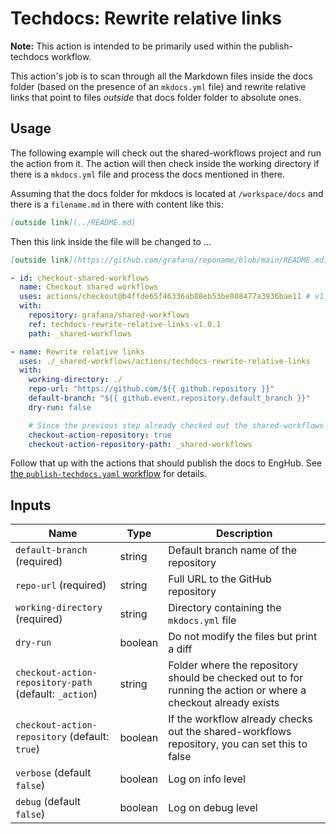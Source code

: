 # Techdocs: Rewrite relative links

**Note:** This action is intended to be primarily used within the publish-techdocs workflow.

This action's job is to scan through all the Markdown files inside the docs
folder (based on the presence of an `mkdocs.yml` file) and rewrite relative
links that point to files _outside_ that docs folder folder to absolute ones.

## Usage

The following example will check out the shared-workflows project and run the action from it.
The action will then check inside the working directory if there is a `mkdocs.yml` file and process the docs mentioned in there.

Assuming that the docs folder for mkdocs is located at `/workspace/docs` and there is a `filename.md` in there with content like this:

```markdown
[outside link](../README.md)
```

Then this link inside the file will be changed to ...

```markdown
[outside link](https://github.com/grafana/reponame/blob/main/README.md)
```

<!-- x-release-please-start-version -->

```yaml
- id: checkout-shared-workflows
  name: Checkout shared workflows
  uses: actions/checkout@b4ffde65f46336ab88eb53be808477a3936bae11 # v1.0.1
  with:
    repository: grafana/shared-workflows
    ref: techdocs-rewrite-relative-links-v1.0.1
    path: _shared-workflows

- name: Rewrite relative links
  uses: ./_shared-workflows/actions/techdocs-rewrite-relative-links
  with:
    working-directory: ./
    repo-url: "https://github.com/${{ github.repository }}"
    default-branch: "${{ github.event.repository.default_branch }}"
    dry-run: false

    # Since the previous step already checked out the shared-workflows repo, we can use that:
    checkout-action-repository: true
    checkout-action-repository-path: _shared-workflows
```

<!-- x-release-please-end-version -->

Follow that up with the actions that should publish the docs to EngHub. See [the `publish-techdocs.yaml` workflow](https://github.com/grafana/shared-workflows/blob/main/.github/workflows/publish-techdocs.yaml) for details.

## Inputs

| Name                                                   | Type    | Description                                                                                                    |
| ------------------------------------------------------ | ------- | -------------------------------------------------------------------------------------------------------------- |
| `default-branch` (required)                            | string  | Default branch name of the repository                                                                          |
| `repo-url` (required)                                  | string  | Full URL to the GitHub repository                                                                              |
| `working-directory` (required)                         | string  | Directory containing the `mkdocs.yml` file                                                                     |
| `dry-run`                                              | boolean | Do not modify the files but print a diff                                                                       |
| `checkout-action-repository-path` (default: `_action`) | string  | Folder where the repository should be checked out to for running the action or where a checkout already exists |
| `checkout-action-repository` (default: `true`)         | boolean | If the workflow already checks out the shared-workflows repository, you can set this to false                  |
| `verbose` (default `false`)                            | boolean | Log on info level                                                                                              |
| `debug` (default `false`)                              | boolean | Log on debug level                                                                                             |
